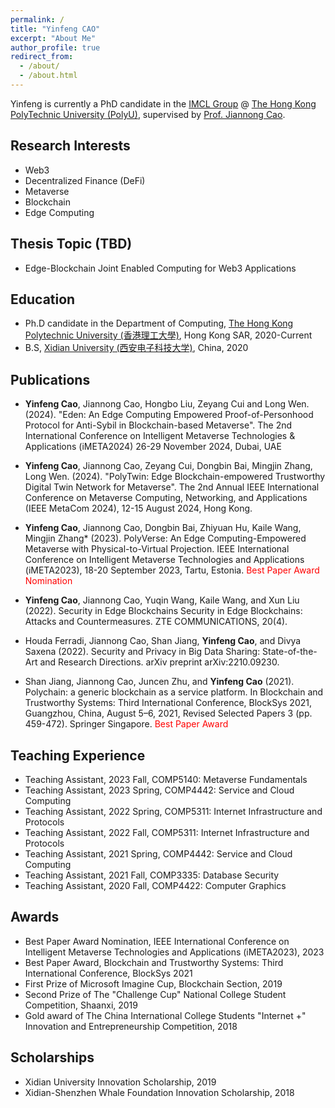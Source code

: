 ```yaml
---
permalink: /
title: "Yinfeng CAO"
excerpt: "About Me"
author_profile: true
redirect_from: 
  - /about/
  - /about.html
---
```


Yinfeng is currently a PhD candidate in the [IMCL Group](https://www4.comp.polyu.edu.hk/~labimcl/index.html) @ [The Hong Kong PolyTechnic University (PolyU)](https://www.polyu.edu.hk/), supervised by [Prof. Jiannong Cao](https://www4.comp.polyu.edu.hk/~csjcao/). 


## Research Interests
* Web3
* Decentralized Finance (DeFi)
* Metaverse
* Blockchain
* Edge Computing

## Thesis Topic (TBD)
* Edge-Blockchain Joint Enabled Computing for Web3 Applications

## Education
* Ph.D candidate in the Department of Computing, [The Hong Kong Polytechnic University (香港理工大學)](https://www.polyu.edu.hk), Hong Kong SAR, 2020-Current
* B.S, [Xidian University (西安电子科技大学)](https://www.xidian.edu.cn/), China, 2020

## Publications

* **Yinfeng Cao**, Jiannong Cao, Hongbo Liu, Zeyang Cui and Long Wen. (2024). "Eden: An Edge Computing Empowered Proof-of-Personhood Protocol for Anti-Sybil in Blockchain-based Metaverse". The 2nd International Conference on Intelligent Metaverse Technologies & Applications (iMETA2024)
26-29 November 2024, Dubai, UAE

* **Yinfeng Cao**, Jiannong Cao, Zeyang Cui, Dongbin Bai, Mingjin Zhang, Long Wen. (2024). "PolyTwin: Edge Blockchain-empowered
Trustworthy Digital Twin Network for Metaverse". The 2nd Annual IEEE International Conference on Metaverse Computing, Networking, and Applications (IEEE MetaCom 2024), 12-15 August 2024, Hong Kong.

* **Yinfeng Cao**, Jiannong Cao, Dongbin Bai, Zhiyuan Hu, Kaile Wang, Mingjin Zhang* (2023). PolyVerse: An Edge Computing-Empowered Metaverse with Physical-to-Virtual Projection. IEEE International Conference on Intelligent Metaverse Technologies and Applications (iMETA2023), 18-20 September 2023, Tartu, Estonia. <span style="color:red"> Best Paper Award Nomination</span>
* **Yinfeng Cao**, Jiannong Cao, Yuqin Wang, Kaile Wang, and Xun Liu (2022). Security in Edge Blockchains Security in Edge Blockchains: Attacks and Countermeasures. ZTE COMMUNICATIONS, 20(4).
* Houda Ferradi, Jiannong Cao, Shan Jiang, **Yinfeng Cao**, and Divya Saxena (2022). Security and Privacy in Big Data Sharing: State-of-the-Art and Research Directions. arXiv preprint arXiv:2210.09230.
* Shan Jiang, Jiannong Cao, Juncen Zhu, and **Yinfeng Cao** (2021). Polychain: a generic blockchain as a service platform. In Blockchain and Trustworthy Systems: Third International Conference, BlockSys 2021, Guangzhou, China, August 5–6, 2021, Revised Selected Papers 3 (pp. 459-472). Springer Singapore. <span style="color:red"> Best Paper Award </span>


## Teaching Experience
* Teaching Assistant, 2023 Fall, COMP5140: Metaverse Fundamentals
* Teaching Assistant, 2023 Spring, COMP4442: Service and Cloud Computing
* Teaching Assistant, 2022 Spring, COMP5311: Internet Infrastructure and Protocols
* Teaching Assistant, 2022 Fall, COMP5311: Internet Infrastructure and Protocols
* Teaching Assistant, 2021 Spring, COMP4442: Service and Cloud Computing
* Teaching Assistant, 2021 Fall, COMP3335: Database Security
* Teaching Assistant, 2020 Fall, COMP4422: Computer Graphics


## Awards
* Best Paper Award Nomination, IEEE International Conference on Intelligent Metaverse Technologies and Applications (iMETA2023), 2023
* Best Paper Award, Blockchain and Trustworthy Systems: Third International Conference, BlockSys 2021
* First Prize of Microsoft Imagine Cup, Blockchain Section, 2019
* Second Prize of The "Challenge Cup" National College Student Competition, Shaanxi, 2019
* Gold award of The China International College Students "Internet +" Innovation and Entrepreneurship Competition, 2018

## Scholarships
* Xidian University Innovation Scholarship, 2019
* Xidian-Shenzhen Whale Foundation Innovation Scholarship, 2018